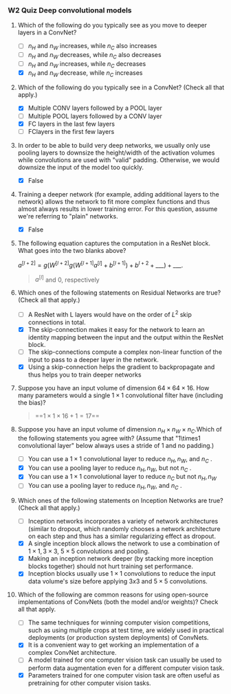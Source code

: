 ### W2 Quiz Deep convolutional models

1. Which of the following do you typically see as you move to deeper layers in a ConvNet?
   - [ ] $n_{H}$ and $n_{W}$ increases, while $n_{C}$ also increases
   - [ ] $n_{H}$ and $n_{W}$ decreases, while $n_{C}$ also decreases
   - [ ] $n_{H}$ and $n_{W}$ increases, while $n_{C}$ decreases
   - [x] $n_{H}$ and $n_{W}$ decrease, while $n_{C}$ increases

2. Which of the following do you typically see in a ConvNet? (Check all that apply.)
   - [x] Multiple CONV layers followed by a POOL layer
   - [ ] Multiple POOL layers followed by a CONV layer
   - [x] FC layers in the last few layers
   - [ ] FClayers in the first few layers

3. In order to be able to build very deep networks, we usually only use pooling layers to downsize the height/width of the activation volumes while convolutions are used with "valid" padding. Otherwise, we would downsize the input of the model too quickly.
   - [x] False

4. Training a deeper network (for example, adding additional layers to the network) allows
   the network to fit more complex functions and thus almost always results in lower
   training error. For this question, assume we're referring to "plain" networks.
   - [x] False

5. The following equation captures the computation in a ResNet block. What goes into the
   two blanks above?

   $a^{[l+2]}=g\left(W^{[l+2]} g\left(W^{[l+1]} a^{[l]}+b^{[l+1]}\right)+b^{l+2}+\_\_\_\right)+\_\_\_.$

   > $a^{[l]}$ and $0,$ respectively

6. Which ones of the following statements on Residual Networks are true? (Check all that
   apply.)
   - [ ] A ResNet with L layers would have on the order of $L^{2}$ skip connections in total.
   - [x] The skip-connection makes it easy for the network to learn an identity mapping
     between the input and the output within the ResNet block.
   - [ ] The skip-connections compute a complex non-linear function of the input to
     pass to a deeper layer in the network.
   - [x] Using a skip-connection helps the gradient to backpropagate and thus helps
     you to train deeper networks

7. Suppose you have an input volume of dimension $64 \times 64 \times 16 .$ How many parameters
   would a single $1 \times 1$ convolutional filter have (including the bias)?

   > ==$1\times1\times16+1=17$==

8. Suppose you have an input volume of dimension $n_{H} \times n_{W} \times n_{C} .​$ Which of the following
   statements you agree with? (Assume that "1\times1 convolutional layer" below always uses a
   stride of 1 and no padding.)
   - [ ] You can use a $1 \times 1$ convolutional layer to reduce $n_{H}, n_{W},$ and $n_{C}$ .
   - [x] You can use a pooling layer to reduce $n_{H}, n_{W},$ but not $n_{C}$ .
   - [x] You can use a $1 \times 1$ convolutional layer to reduce $n_{C}$ but not $n_{H}, n_{W}$
   - [ ] You can use a pooling layer to reduce $n_{H}, n_{W},$ and $n_{C}$ .

9. Which ones of the following statements on Inception Networks are true? (Check all that
   apply.)
   - [ ] Inception networks incorporates a variety of network architectures (similar to
     dropout, which randomly chooses a network architecture on each step and
     thus has a similar regularizing effect as dropout.
   - [x] A single inception block allows the network to use a combination of $1 \times 1,3 \times 3,$
     $5 \times 5$ convolutions and pooling.
   - [x] Making an inception network deeper (by stacking more inception blocks
     together) should not hurt training set performance.
   - [x] Inception blocks usually use $1 \times 1$ convolutions to reduce the input data
     volume's size before applying 3$x 3$ and $5 \times 5$ convolutions.
10. Which of the following are common reasons for using open-source implementations of
    ConvNets (both the model and/or weights)? Check all that apply.
    - [ ] The same techniques for winning computer vision competitions, such as using
      multiple crops at test time, are widely used in practical deployments (or
      production system deployments) of ConvNets.
    - [x] It is a convenient way to get working an implementation of a complex ConvNet
      architecture.
    - [ ] A model trained for one computer vision task can usually be used to perform
      data augmentation even for a different computer vision task.
    - [x] Parameters trained for one computer vision task are often useful as pretraining
      for other computer vision tasks.